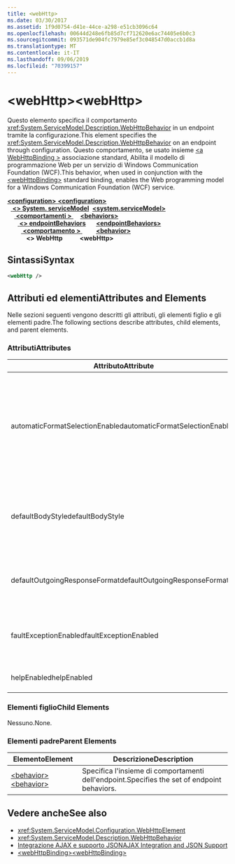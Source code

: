```yaml
---
title: <webHttp>
ms.date: 03/30/2017
ms.assetid: 1f9d0754-d41e-44ce-a298-e51cb3096c64
ms.openlocfilehash: 00644d248e6fb85d7cf712620e6ac74405e6b0c3
ms.sourcegitcommit: 093571de904fc7979e85ef3c048547d0accb1d8a
ms.translationtype: MT
ms.contentlocale: it-IT
ms.lasthandoff: 09/06/2019
ms.locfileid: "70399157"
---
```

# <a name="webhttp"></a><span data-ttu-id="d4097-101">\<webHttp></span><span class="sxs-lookup"><span data-stu-id="d4097-101">\<webHttp></span></span>
<span data-ttu-id="d4097-102">Questo elemento specifica il comportamento <xref:System.ServiceModel.Description.WebHttpBehavior> in un endpoint tramite la configurazione.</span><span class="sxs-lookup"><span data-stu-id="d4097-102">This element specifies the <xref:System.ServiceModel.Description.WebHttpBehavior> on an endpoint through configuration.</span></span> <span data-ttu-id="d4097-103">Questo comportamento, se usato insieme [ \<a WebHttpBinding >](webhttpbinding.md) associazione standard, Abilita il modello di programmazione Web per un servizio di Windows Communication Foundation (WCF).</span><span class="sxs-lookup"><span data-stu-id="d4097-103">This behavior, when used in conjunction with the [\<webHttpBinding>](webhttpbinding.md) standard binding, enables the Web programming model for a Windows Communication Foundation (WCF) service.</span></span>  
  
<span data-ttu-id="d4097-104">[ **\<configuration>** ](../configuration-element.md)</span><span class="sxs-lookup"><span data-stu-id="d4097-104">[**\<configuration>**](../configuration-element.md)</span></span>\
<span data-ttu-id="d4097-105">&nbsp;&nbsp;[ **\<> System. serviceModel**](system-servicemodel.md)</span><span class="sxs-lookup"><span data-stu-id="d4097-105">&nbsp;&nbsp;[**\<system.serviceModel>**](system-servicemodel.md)</span></span>\
<span data-ttu-id="d4097-106">&nbsp;&nbsp;&nbsp;&nbsp;[ **\<comportamenti >** ](behaviors.md)</span><span class="sxs-lookup"><span data-stu-id="d4097-106">&nbsp;&nbsp;&nbsp;&nbsp;[**\<behaviors>**](behaviors.md)</span></span>\
<span data-ttu-id="d4097-107">&nbsp;&nbsp;&nbsp;&nbsp;&nbsp;&nbsp;[ **\<> endpointBehaviors**](endpointbehaviors.md)</span><span class="sxs-lookup"><span data-stu-id="d4097-107">&nbsp;&nbsp;&nbsp;&nbsp;&nbsp;&nbsp;[**\<endpointBehaviors>**](endpointbehaviors.md)</span></span>\
<span data-ttu-id="d4097-108">&nbsp;&nbsp;&nbsp;&nbsp;&nbsp;&nbsp;&nbsp;&nbsp;[ **\<comportamento >** ](behavior-of-endpointbehaviors.md)</span><span class="sxs-lookup"><span data-stu-id="d4097-108">&nbsp;&nbsp;&nbsp;&nbsp;&nbsp;&nbsp;&nbsp;&nbsp;[**\<behavior>**](behavior-of-endpointbehaviors.md)</span></span>\
<span data-ttu-id="d4097-109">&nbsp;&nbsp;&nbsp;&nbsp;&nbsp;&nbsp;&nbsp;&nbsp;&nbsp;&nbsp; **\<> WebHttp**</span><span class="sxs-lookup"><span data-stu-id="d4097-109">&nbsp;&nbsp;&nbsp;&nbsp;&nbsp;&nbsp;&nbsp;&nbsp;&nbsp;&nbsp;**\<webHttp>**</span></span>  
  
## <a name="syntax"></a><span data-ttu-id="d4097-110">Sintassi</span><span class="sxs-lookup"><span data-stu-id="d4097-110">Syntax</span></span>  
  
```xml  
<webHttp />
```  
  
## <a name="attributes-and-elements"></a><span data-ttu-id="d4097-111">Attributi ed elementi</span><span class="sxs-lookup"><span data-stu-id="d4097-111">Attributes and Elements</span></span>  
 <span data-ttu-id="d4097-112">Nelle sezioni seguenti vengono descritti gli attributi, gli elementi figlio e gli elementi padre.</span><span class="sxs-lookup"><span data-stu-id="d4097-112">The following sections describe attributes, child elements, and parent elements.</span></span>  
  
### <a name="attributes"></a><span data-ttu-id="d4097-113">Attributi</span><span class="sxs-lookup"><span data-stu-id="d4097-113">Attributes</span></span>  
  
|<span data-ttu-id="d4097-114">Attributo</span><span class="sxs-lookup"><span data-stu-id="d4097-114">Attribute</span></span>|<span data-ttu-id="d4097-115">DESCRIZIONE</span><span class="sxs-lookup"><span data-stu-id="d4097-115">Description</span></span>|  
|---------------|-----------------|  
|<span data-ttu-id="d4097-116">automaticFormatSelectionEnabled</span><span class="sxs-lookup"><span data-stu-id="d4097-116">automaticFormatSelectionEnabled</span></span>|<span data-ttu-id="d4097-117">Quando questa proprietà è impostata su `true`, l'infrastruttura di WCF determina il formato migliore da usare.</span><span class="sxs-lookup"><span data-stu-id="d4097-117">When this property is set to `true`, the WCF infrastructure determines the best format to use.</span></span> <span data-ttu-id="d4097-118">La selezione automatica del formato è disabilitata per impostazione predefinita per la compatibilità con le versioni precedenti.</span><span class="sxs-lookup"><span data-stu-id="d4097-118">Automatic format selection is disabled by default for backwards compatibility.</span></span> <span data-ttu-id="d4097-119">La selezione automatica del formato automatica può essere abilitata a livello di codice o tramite la configurazione.</span><span class="sxs-lookup"><span data-stu-id="d4097-119">Automatic format selection can be enabled programmatically or through configuration.</span></span>|  
|<span data-ttu-id="d4097-120">defaultBodyStyle</span><span class="sxs-lookup"><span data-stu-id="d4097-120">defaultBodyStyle</span></span>|<span data-ttu-id="d4097-121">Specifica lo stile predefinito del corpo dei messaggi restituiti.</span><span class="sxs-lookup"><span data-stu-id="d4097-121">Specifies the default body style of returned messages.</span></span> <span data-ttu-id="d4097-122">Per ulteriori informazioni, vedere <xref:System.ServiceModel.Web.WebMessageBodyStyle> e [formattazione http Web WCF](../../../wcf/feature-details/wcf-web-http-formatting.md).</span><span class="sxs-lookup"><span data-stu-id="d4097-122">For more information, see <xref:System.ServiceModel.Web.WebMessageBodyStyle> and [WCF Web HTTP Formatting](../../../wcf/feature-details/wcf-web-http-formatting.md).</span></span>|  
|<span data-ttu-id="d4097-123">defaultOutgoingResponseFormat</span><span class="sxs-lookup"><span data-stu-id="d4097-123">defaultOutgoingResponseFormat</span></span>|<span data-ttu-id="d4097-124">Specifica il formato del messaggio di risposta in uscita predefinito per i messaggi.</span><span class="sxs-lookup"><span data-stu-id="d4097-124">Specifies the default outgoing response format for messages.</span></span> <span data-ttu-id="d4097-125">Per ulteriori informazioni, vedere la pagina relativa alla [formattazione http Web WCF](../../../wcf/feature-details/wcf-web-http-formatting.md).</span><span class="sxs-lookup"><span data-stu-id="d4097-125">For more information, see [WCF Web HTTP Formatting](../../../wcf/feature-details/wcf-web-http-formatting.md).</span></span>|  
|<span data-ttu-id="d4097-126">faultExceptionEnabled</span><span class="sxs-lookup"><span data-stu-id="d4097-126">faultExceptionEnabled</span></span>|<span data-ttu-id="d4097-127">Ottiene o imposta il flag che specifica se viene generata un'eccezione FaultException quando si verifica un errore interno del server (Codice di stato HTTP: 500).</span><span class="sxs-lookup"><span data-stu-id="d4097-127">Gets or sets the flag that specifies whether a FaultException is generated when an internal server error (HTTP status code: 500) occurs.</span></span>|  
|<span data-ttu-id="d4097-128">helpEnabled</span><span class="sxs-lookup"><span data-stu-id="d4097-128">helpEnabled</span></span>|<span data-ttu-id="d4097-129">Ottiene o imposta un valore che determina se la pagina della Guida è abilitata.</span><span class="sxs-lookup"><span data-stu-id="d4097-129">Gets or sets a value that determines if the Help page is enabled.</span></span>|  
  
### <a name="child-elements"></a><span data-ttu-id="d4097-130">Elementi figlio</span><span class="sxs-lookup"><span data-stu-id="d4097-130">Child Elements</span></span>  
 <span data-ttu-id="d4097-131">Nessuno.</span><span class="sxs-lookup"><span data-stu-id="d4097-131">None.</span></span>  
  
### <a name="parent-elements"></a><span data-ttu-id="d4097-132">Elementi padre</span><span class="sxs-lookup"><span data-stu-id="d4097-132">Parent Elements</span></span>  
  
|<span data-ttu-id="d4097-133">Elemento</span><span class="sxs-lookup"><span data-stu-id="d4097-133">Element</span></span>|<span data-ttu-id="d4097-134">Descrizione</span><span class="sxs-lookup"><span data-stu-id="d4097-134">Description</span></span>|  
|-------------|-----------------|  
|[<span data-ttu-id="d4097-135">\<behavior></span><span class="sxs-lookup"><span data-stu-id="d4097-135">\<behavior></span></span>](behavior-of-endpointbehaviors.md)|<span data-ttu-id="d4097-136">Specifica l'insieme di comportamenti dell'endpoint.</span><span class="sxs-lookup"><span data-stu-id="d4097-136">Specifies the set of endpoint behaviors.</span></span>|  
  
## <a name="see-also"></a><span data-ttu-id="d4097-137">Vedere anche</span><span class="sxs-lookup"><span data-stu-id="d4097-137">See also</span></span>

- <xref:System.ServiceModel.Configuration.WebHttpElement>
- <xref:System.ServiceModel.Description.WebHttpBehavior>
- [<span data-ttu-id="d4097-138">Integrazione AJAX e supporto JSON</span><span class="sxs-lookup"><span data-stu-id="d4097-138">AJAX Integration and JSON Support</span></span>](../../../wcf/feature-details/ajax-integration-and-json-support.md)
- [<span data-ttu-id="d4097-139">\<webHttpBinding></span><span class="sxs-lookup"><span data-stu-id="d4097-139">\<webHttpBinding></span></span>](webhttpbinding.md)
